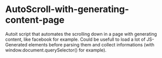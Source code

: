 # AutoScroll-with-generating-content-page
Autoit script that automates the scrolling down in a page with generating content, like facebook for example. 
Could be usefull to load a lot of JS-Generated elements before parsing them and collect informations (with window.document.querySelector() for example).
